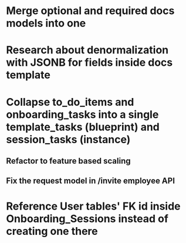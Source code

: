 # Merge optional and required docs models into one
# Research about denormalization with JSONB for fields inside docs template
# Collapse to_do_items and onboarding_tasks into a single template_tasks (blueprint) and session_tasks (instance)
## Refactor to feature based scaling
## Fix the request model in /invite employee API
# Reference User tables' FK id inside Onboarding_Sessions instead of creating one there